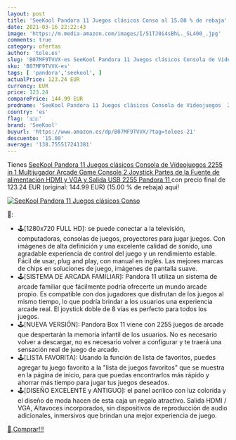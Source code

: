 ```yaml
---
layout: post
title: 'SeeKool Pandora 11 Juegos clásicos Conso al 15.00 % de rebaja'
date: 2021-03-16 22:22:43
image: 'https://m.media-amazon.com/images/I/51TJ0i4sBhL._SL400_.jpg'
comments: true
category: ofertas
author: 'tole.es'
slug: 'B07MF9TVVX-es SeeKool Pandora 11 Juegos clásicos Consola de Videojuegos...'
sku: 'B07MF9TVVX-es'
tags: [ 'pandora','seekool', ]
actualPrice: 123.24 EUR
currency: EUR
price: 123.24
comparePrice: 144.99 EUR
prodname: 'SeeKool Pandora 11 Juegos clásicos Consola de Videojuegos  2255 in 1 Multijugador Arcade Game Console  2 Joystick Partes de la Fuente de alimentación HDMI y VGA y Salida USB  2255 Pandora 11 '
country: 'es'
flag: '🇪🇸'
brand: 'SeeKool'
buyurl: 'https://www.amazon.es/dp/B07MF9TVVX/?tag=tolees-21'
descuento: '15.00'
average: '138.755517241381'
---
```


Tienes [SeeKool Pandora 11 Juegos clásicos Consola de Videojuegos  2255 in 1 Multijugador Arcade Game Console  2 Joystick Partes de la Fuente de alimentación HDMI y VGA y Salida USB  2255 Pandora 11 ](https://www.amazon.es/dp/B07MF9TVVX/?tag=tolees-21) con precio final de  123.24 EUR (original: 144.99 EUR) (15.00 %  de rebaja) aqui!

[![SeeKool Pandora 11 Juegos clásicos Conso](https://m.media-amazon.com/images/I/51TJ0i4sBhL._SL400_.jpg)](https://www.amazon.es/dp/B07MF9TVVX/?tag=tolees-21)

🔎:

- 🕹️[1280x720 FULL HD]: se puede conectar a la televisión, computadoras, consolas de juegos, proyectores para jugar juegos. Con imágenes de alta definición y una excelente calidad de sonido, una agradable experiencia de control del juego y un rendimiento estable. Fácil de usar, plug and play, con manual en inglés. Las mejores marcas de chips en soluciones de juego, imágenes de pantalla suave.
- 🕹️[SISTEMA DE ARCADA FAMILIAR]: Pandora 11 utiliza un sistema de arcade familiar que fácilmente podría ofrecerte un mundo arcade propio. Es compatible con dos jugadores que disfrutan de los juegos al mismo tiempo, lo que podría brindar a los usuarios una experiencia arcade real. El joystick doble de 8 vías es perfecto para todos los juegos.
- 🕹️[NUEVA VERSIÓN]: Pandora Box 11 viene con 2255 juegos de arcade que despertarán la memoria infantil de los usuarios. No es necesario volver a descargar, no es necesario volver a configurar y te traerá una sensación real de juego de arcade.
- 🕹️[LISTA FAVORITA]: Usando la función de lista de favoritos, puedes agregar tu juego favorito a la "lista de juegos favoritos" que se muestra en la página de inicio, para que puedas encontrarlos más rápido y ahorrar más tiempo para jugar tus juegos deseados.
- 🕹️[DISEÑO EXCELENTE y ANTIGUO]: el panel acrílico con luz colorida y el diseño de moda hacen de esta caja un regalo atractivo. Salida HDMI / VGA, Altavoces incorporados, sin dispositivos de reproducción de audio adicionales, inmersivos que brindan una mejor experiencia de juego.

[🛒 Comprar!!!](https://www.amazon.es/dp/B07MF9TVVX/?tag=tolees-21)
